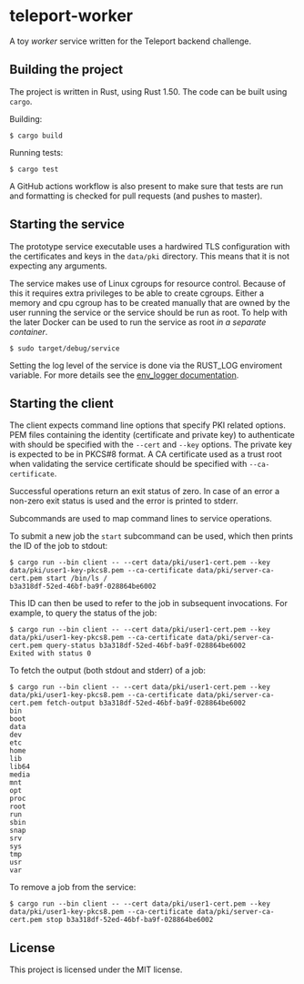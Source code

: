 # teleport-worker

A toy _worker_ service written for the Teleport backend challenge.

## Building the project

The project is written in Rust, using Rust 1.50. The code can be built using `cargo`.

Building:
```shell
$ cargo build
```

Running tests:
```shell
$ cargo test
```

A GitHub actions workflow is also present to make sure that tests are run and formatting is checked for pull requests (and pushes to master).

## Starting the service

The prototype service executable uses a hardwired TLS configuration with the certificates and keys in the `data/pki` directory. This means that it is not expecting any arguments.

The service makes use of Linux cgroups for resource control. Because of this it requires extra privileges to be able to create cgroups. Either a memory and cpu cgroup has to be created manually that are owned by the user running the service or the service should be run as root. To help with the later Docker can be used to run the service as root _in a separate container_.

```shell
$ sudo target/debug/service
```

Setting the log level of the service is done via the RUST_LOG enviroment variable. For more details see the [env_logger documentation](https://docs.rs/env_logger/0.8.3/env_logger/).

## Starting the client

The client expects command line options that specify PKI related options. PEM files containing the identity (certificate and private key) to authenticate with should be specified with the `--cert` and `--key` options. The private key is expected to be in PKCS#8 format. A CA certificate used as a trust root when validating the service certificate should be specified with `--ca-certificate`.

Successful operations return an exit status of zero. In case of an error a non-zero exit status is used and the error is printed to stderr.

Subcommands are used to map command lines to service operations.

To submit a new job the `start` subcommand can be used, which then prints the ID of the job to stdout:

```shell
$ cargo run --bin client -- --cert data/pki/user1-cert.pem --key data/pki/user1-key-pkcs8.pem --ca-certificate data/pki/server-ca-cert.pem start /bin/ls /
b3a318df-52ed-46bf-ba9f-028864be6002
```

This ID can then be used to refer to the job in subsequent invocations. For example, to query the status of the job:

```shell
$ cargo run --bin client -- --cert data/pki/user1-cert.pem --key data/pki/user1-key-pkcs8.pem --ca-certificate data/pki/server-ca-cert.pem query-status b3a318df-52ed-46bf-ba9f-028864be6002
Exited with status 0
```

To fetch the output (both stdout and stderr) of a job:

```shell
$ cargo run --bin client -- --cert data/pki/user1-cert.pem --key data/pki/user1-key-pkcs8.pem --ca-certificate data/pki/server-ca-cert.pem fetch-output b3a318df-52ed-46bf-ba9f-028864be6002
bin
boot
data
dev
etc
home
lib
lib64
media
mnt
opt
proc
root
run
sbin
snap
srv
sys
tmp
usr
var
```

To remove a job from the service:

```shell
$ cargo run --bin client -- --cert data/pki/user1-cert.pem --key data/pki/user1-key-pkcs8.pem --ca-certificate data/pki/server-ca-cert.pem stop b3a318df-52ed-46bf-ba9f-028864be6002
```


## License

This project is licensed under the MIT license.
